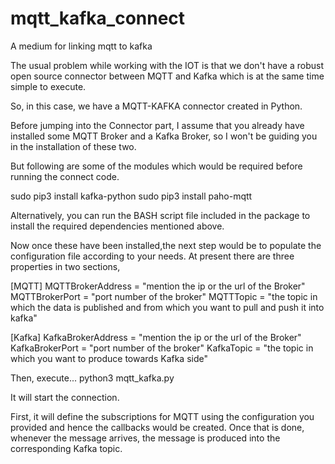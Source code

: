 # mqtt_kafka_connect
A medium for linking mqtt to kafka


The usual problem while working with the IOT is that we don't have a robust open source connector between MQTT and Kafka which is at the same time simple to execute. 

So, in this case, we have a MQTT-KAFKA connector created in Python. 

Before jumping into the Connector part, I assume that you already have installed some MQTT Broker and a Kafka Broker, so I won't be guiding you in the installation of these two. 

But following are some of the modules which would be required before running the connect code.

sudo pip3 install kafka-python
sudo pip3 install paho-mqtt

Alternatively, you can run the BASH script file included in the package to install the required dependencies mentioned above.

Now once these have been installed,the next step would be to populate the configuration file according to your needs. At present there are three properties in two sections,

[MQTT]
MQTTBrokerAddress = "mention the ip or the url of the Broker"
MQTTBrokerPort = "port number of the broker"
MQTTTopic = "the topic in which the data is published and from which you want to pull and push it into kafka"

[Kafka]
KafkaBrokerAddress = "mention the ip or the url of the Broker"
KafkaBrokerPort = "port number of the broker"
KafkaTopic = "the topic in which you want to produce towards Kafka side"


Then, execute...
python3 mqtt_kafka.py

It will start the connection. 

First, it will define the subscriptions for MQTT using the configuration you provided and hence the callbacks would be created. Once that is done, whenever the message arrives, the message is produced into the corresponding Kafka topic.
